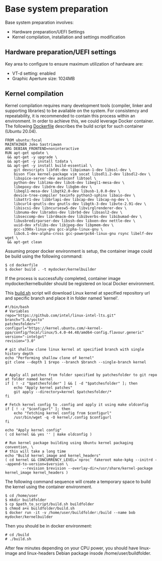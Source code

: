 # Base system preparation
Base system preparation involves:
* Hardware preparation/UEFI Settings
* Kernel compilation, installation and settings modification

## Hardware preparation/UEFI settings

Key area to configure to ensure maximum utilization of hardware are:
- VT-d setting: enabled
- Graphic Aperture size: 1024MB

## Kernel compilation

Kernel compilation requires many development tools (compiler, linker and supporting libraries) to be available on the system. For consistency and repeatability, it is recommended to contain this process within an environment. In order to achieve this, we could leverage Docker container.
The following [Dockerfile](../dockerfile/Dockerfile) describes the build script for such container (Ubuntu 20.04).

```
FROM ubuntu:focal
MAINTAINER Joko Sastriawan
ARG DEBIAN_FRONTEND=noninteractive
RUN apt-get update \
 && apt-get -y upgrade \
 && apt-get -y install tzdata \
 && apt-get -y install build-essential \
	git devscripts libfdt-dev libpixman-1-dev libssl-dev \
	bison flex kernel-package vim socat libsdl1.2-dev libsdl2-dev \ 
	libspice-server-dev autoconf libtool \
	python-dev liblzma-dev libc6-dev libegl1-mesa-dev \
	libepoxy-dev libdrm-dev libgbm-dev \
	libegl1-mesa-dev libgtk2.0-dev libusb-1.0.0-dev \
	device-tree-compiler texinfo python3-sphinx libaio-dev \ 
	libattr1-dev libbrlapi-dev libcap-dev libcap-ng-dev \ 
	libcurl4-gnutls-dev gnutls-dev libgtk-3-dev libvte-2.91-dev \
	libiscsi-dev libncursesw5-dev libvirglrenderer-dev \
	libnuma-dev librados-dev librbd-dev libsasl2-dev \
	libseccomp-dev librdmacm-dev libibverbs-dev libibumad-dev \
 	libusbredirparser-dev libssh-dev libxen-dev nettle-dev \
	uuid-dev xfslibs-dev libjpeg-dev libpmem-dev \
	gcc-s390x-linux-gnu gcc-alpha-linux-gnu \
	libc6.1-dev-alpha-cross gcc-powerpc64-linux-gnu rsync libelf-dev wget \
 && apt-get clean

```
Assuming proper docker environment is setup, the container image could be build using the following command:
```
$ cd dockerfile
$ docker build . -t mydocker/kernelbuilder
```
If the process is successfully completed, container image mydocker/kernelbuilder should be registered on local Docker environment.

This [build.sh](../build/build.sh) script will download Linux kernel at specified repository url and specific branch and place it in folder named 'kernel'. 

```
#!/bin/bash
# Variables
repo="https://github.com/intel/linux-intel-lts.git"
branch="5.4/yocto"
patchesfolder=""
configurl="https://kernel.ubuntu.com/~kernel-ppa/config/focal/linux/5.4.0-44.48/amd64-config.flavour.generic"
version="-intelgvt"
revision="3.0"

# git shallow clone linux kernel at specified branch with single history depth
echo "Performing shallow clone of kernel"
git clone --depth 1 $repo --branch $branch --single-branch kernel


# Apply all patches from folder specified by patchesfolder to git repo at folder named kernel
if [ ! -z "$patchesfolder" ] && [ -d "$patchesfolder" ]; then
    echo "Apply kernel patches"
    git apply --directory=kernel $patchesfolder/*
fi

# Fetch kernel config to .config and apply it using make oldconfig
if [ ! -z "$configurl" ]; then
    echo "fetching kernel config from $configurl"
    /usr/bin/wget -q -O kernel/.config $configurl
fi

echo "Apply kernel config"
( cd kernel && yes '' | make oldconfig )

# Run kernel package building using Ubuntu kernel packaging convention, \
# this will take a long time
echo "Build kernel_image and kernel_headers"
( cd kernel && CONCURRENCY_LEVEL=`nproc` fakeroot make-kpkg --initrd --append-to-version=$version \
        --revision $revision --overlay-dir=/usr/share/kernel-package kernel_image kernel_headers )

```
The following command sequence will create a temporary space to build the kernel using the container environment.
```
$ cd /home/user
$ mkdir buildfolder
$ cp $path_to_script/build.sh buildfolder
$ chmod a+x buildfolder/build.sh
$ docker run -it -v /home/user/buildfolder:/build --name bob mydocker/kernelbuilder
```
Then you should be in docker environment:
```
# cd /build
# ./build.sh
```
After few minutes depending on your CPU power, you should have linux-image and linux-headers Debian package insode /home/user/buildfolder.
